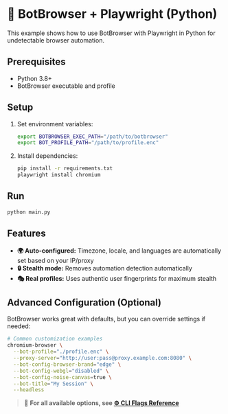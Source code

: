 # 🐍 BotBrowser + Playwright (Python)

This example shows how to use BotBrowser with Playwright in Python for undetectable browser automation.

## Prerequisites

- Python 3.8+
- BotBrowser executable and profile

## Setup

1. Set environment variables:
   ```bash
   export BOTBROWSER_EXEC_PATH="/path/to/botbrowser"
   export BOT_PROFILE_PATH="/path/to/profile.enc"
   ```

2. Install dependencies:
   ```bash
   pip install -r requirements.txt
   playwright install chromium
   ```

## Run

```bash
python main.py
```

## Features

- **🌍 Auto-configured:** Timezone, locale, and languages are automatically set based on your IP/proxy
- **🔒 Stealth mode:** Removes automation detection automatically
- **🎭 Real profiles:** Uses authentic user fingerprints for maximum stealth

## Advanced Configuration (Optional)

BotBrowser works great with defaults, but you can override settings if needed:

```bash
# Common customization examples
chromium-browser \
  --bot-profile="./profile.enc" \
  --proxy-server="http://user:pass@proxy.example.com:8080" \
  --bot-config-browser-brand="edge" \
  --bot-config-webgl="disabled" \
  --bot-config-noise-canvas=true \
  --bot-title="My Session" \
  --headless
```

> 📖 **For all available options, see [⚙️ CLI Flags Reference](../../../cli-flags.md)**